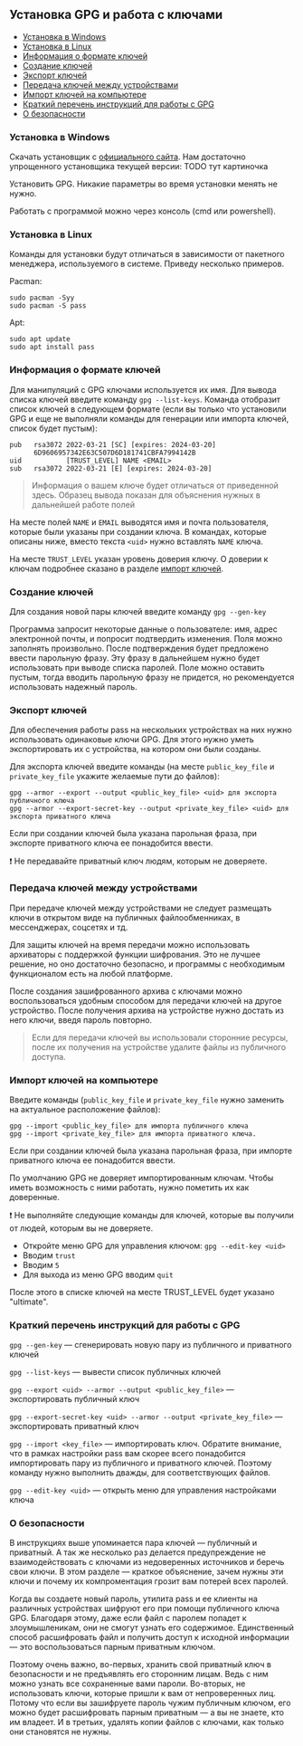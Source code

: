 ## Установка GPG и работа с ключами

- [Установка в Windows](#Установка-в-Windows)
- [Установка в Linux](#Установка-в-Linux)
- [Информация о формате ключей](#Информация-о-формате-ключей)
- [Создание ключей](#Создание-ключей)
- [Экспорт ключей](#Экспорт-ключей)
- [Передача ключей между устройствами](#Передача-ключей-между-устройствами)
- [Импорт ключей на компьютере](#Импорт-ключей-на-компьютере)
- [Краткий перечень инструкций для работы с GPG](#Краткий-перечень-инструкций-для-работы-с-GPG)
- [О безопасности](#О-безопасности)



### Установка в Windows

Скачать установщик с [официального сайта](https://gnupg.org/download/). Нам достаточно упрощенного установщика текущей версии: TODO тут картиночка

Установить GPG. Никакие параметры во время установки менять не нужно.

Работать с программой можно через консоль (cmd или powershell).



### Установка в Linux

Команды для установки будут отличаться в зависимости от пакетного менеджера, используемого в системе. Приведу несколько примеров.

Pacman:
```
sudo pacman -Syy
sudo pacman -S pass
```

Apt:
```
sudo apt update
sudo apt install pass
```



### Информация о формате ключей

Для манипуляций с GPG ключами используется их имя.
Для вывода списка ключей введите команду `gpg --list-keys`.
Команда отобразит список ключей в следующем формате (если вы только что установили GPG и еще не выполняли команды для генерации или импорта ключей, список будет пустым):

```
pub   rsa3072 2022-03-21 [SC] [expires: 2024-03-20]
      6D9606957342E63C507D6D181741CBFA7994142B
uid           [TRUST_LEVEL] NAME <EMAIL>
sub   rsa3072 2022-03-21 [E] [expires: 2024-03-20]
```

> Информация о вашем ключе будет отличаться от приведенной здесь.
Образец вывода показан для объяснения нужных в дальнейшей работе полей

На месте полей `NAME` и `EMAIL` выводятся имя и почта пользователя, которые были указаны при создании ключа.
В командах, которые описаны ниже, вместо текста `<uid>` нужно вставлять `NAME` ключа.

На месте `TRUST_LEVEL` указан уровень доверия ключу. О доверии к ключам подробнее сказано в разделе [импорт ключей](#Импорт-ключей-на-компьютере).



### Создание ключей

Для создания новой пары ключей введите команду `gpg --gen-key`

Программа запросит некоторые данные о пользователе: имя, адрес электронной почты, и попросит подтвердить изменения.
Поля можно заполнять произвольно.
После подтверждения будет предложено ввести парольную фразу.
Эту фразу в дальнейшем нужно будет использовать при выводе списка паролей.
Поле можно оставить пустым, тогда вводить парольную фразу не придется, но рекомендуется использовать надежный пароль.



### Экспорт ключей

Для обеспечения работы pass на нескольких устройствах на них нужно использовать одинаковые ключи GPG.
Для этого нужно уметь экспортировать их с устройства, на котором они были созданы.

Для экспорта ключей введите команды (на месте `public_key_file` и `private_key_file` укажите желаемые пути до файлов):
```
gpg --armor --export --output <public_key_file> <uid> для экспорта публичного ключа
gpg --armor --export-secret-key --output <private_key_file> <uid> для экспорта приватного ключа
```

Если при создании ключей была указана парольная фраза, при экспорте приватного ключа ее понадобится ввести.

:exclamation: Не передавайте приватный ключ людям, которым не доверяете.



### Передача ключей между устройствами

При передаче ключей между устройствами не следует размещать ключи в открытом виде на публичных файлообменниках, в мессенджерах, соцсетях и тд.

Для защиты ключей на время передачи можно использовать архиваторы с поддержкой функции шифрования.
Это не лучшее решение, но оно достаточно безопасно, и программы с необходимым функционалом есть на любой платформе.

После создания зашифрованного архива с ключами можно воспользоваться удобным способом для передачи ключей на другое устройство.
После получения архива на устройстве нужно достать из него ключи, введя пароль повторно.

> Если для передачи ключей вы использовали сторонние ресурсы, после их получения на устройстве удалите файлы из публичного доступа.



### Импорт ключей на компьютере

Введите команды (`public_key_file` и `private_key_file` нужно заменить на актуальное расположение файлов):
```
gpg --import <public_key_file> для импорта публичного ключа
gpg --import <private_key_file> для импорта приватного ключа.
```

Если при создании ключей была указана парольная фраза, при импорте приватного ключа ее понадобится ввести.

По умолчанию GPG не доверяет импортированным ключам. Чтобы иметь возможность с ними работать, нужно пометить их как доверенные.
  
:exclamation: Не выполняйте следующие команды для ключей, которые вы получили от людей, которым вы не доверяете.

- Откройте меню GPG для управления ключом: `gpg --edit-key <uid>`
- Вводим `trust`
- Вводим `5`
- Для выхода из меню GPG вводим `quit`

После этого в списке ключей на месте TRUST_LEVEL будет указано "ultimate".
  


### Краткий перечень инструкций для работы с GPG

`gpg --gen-key` — сгенерировать новую пару из публичного и приватного ключей

`gpg --list-keys` — вывести список публичных ключей

`gpg --export <uid> --armor --output <public_key_file>` — экспортировать публичный ключ

`gpg --export-secret-key <uid> --armor --output <private_key_file>` — экспортировать приватный ключ

`gpg --import <key_file>` — импортировать ключ.
Обратите внимание, что в рамках настройки pass вам скорее всего понадобится импортировать пару из публичного и приватного ключей.
Поэтому команду нужно выполнить дважды, для соответствующих файлов.

`gpg --edit-key <uid>` — открыть меню для управления настройками ключа



### О безопасности

В инструкциях выше упоминается пара ключей — публичный и приватный.
А так же несколько раз делается предупреждение не взаимодействовать с ключами из недоверенных источников и беречь свои ключи.
В этом разделе — краткое объяснение, зачем нужны эти ключи и почему их компроментация грозит вам потерей всех паролей.

Когда вы создаете новый пароль, утилита pass и ее клиенты на различных устройствах шифруют его при помощи публичного ключа GPG.
Благодаря этому, даже если файл с паролем попадет к злоумышленикам, они не смогут узнать его содержимое.
Единственный способ расшифровать файл и получить доступ к исходной информации — это воспользоваться парным приватным ключом.

Поэтому очень важно, во-первых, хранить свой приватный ключ в безопасности и не предъявлять его сторонним лицам.
Ведь с ним можно узнать все сохраненные вами пароли.
Во-вторых, не использовать ключи, которые пришли к вам от непроверенных лиц.
Потому что если вы зашифруете пароль чужим публичным ключом, его можно будет расшифровать парным приватным — а вы не знаете, кто им владеет.
И в третьих, удалять копии файлов с ключами, как только они становятся не нужны.

